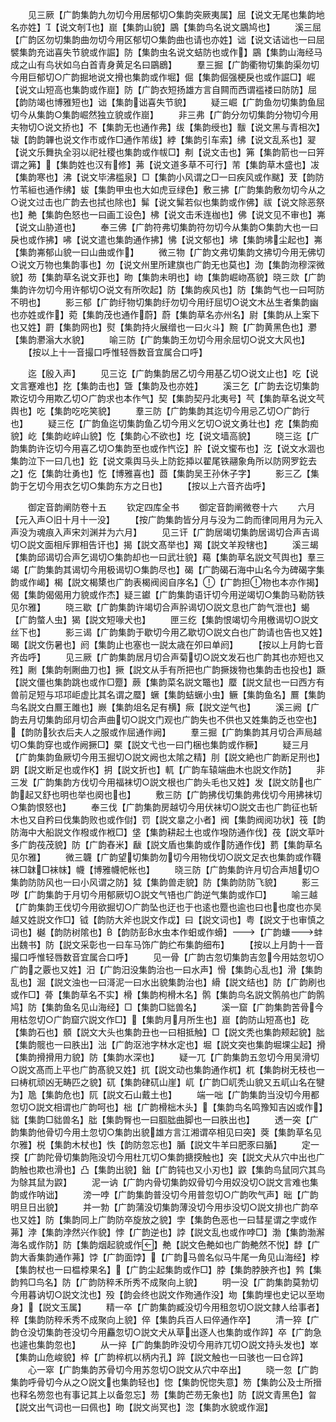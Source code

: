 <!-- { "loadSidebar": true } -->
　　见三厥【广韵集韵九勿切今用居郁切○集韵突厥夷属】屈【说文无尾也集韵地名亦姓】【说文剞也】崫【集韵山貌】鶌【集韵鸟名说文鶌鸠也】
　　溪三屈【广韵区勿切集韵曲勿切今用区郁切○集韵曲也请也亦姓】诎【说文诘诎也一曰屈襞集韵充诎喜失节貌或作誳】防【集韵虫名说文蛣防也或作】鶌【集韵山海经马成之山有鸟状如乌白首青身黄足名曰鶌鶋】
　　羣三掘【广韵衢物切集韵渠勿切今用巨郁切○广韵掘地说文搰也集韵或作堀】倔【集韵倔强梗戾也或作誳□】崛【说文山短高也集韵或作崫】防【广韵衣短扬雄方言自闗而西谓褴褛曰防防】屈【韵防竭也博雅短也】诎【集韵诎喜失节貌】
　　疑三崛【广韵鱼勿切集韵鱼屈切今从集韵○集韵崛然独立貌或作崫】
　　非三弗【广韵分勿切集韵分物切今用夫物切○说文挢也】不【集韵无也通作弗】绂【集韵绶也】黻【说文黑与青相次】韨【韵韵韠也说文作市或作□通作芾绂】綍【集韵引车索】绋【说文乱系也】翇【说文乐舞执全羽以祀社稷也集韵或作帗□】刜【说文击也】笰【集韵箭也一曰笄谓之笰】【集韵姓也汉有修】茀【说文道多草不可行】芾【集韵草木盛也】冹【集韵寒也】沸【说文毕沸槛泉】□【集韵小风谓之□一曰疾风或作颰】茇【韵防竹苇絙也通作绋】蛂【集韵甲虫也大如虎豆绿色】敷三拂【广韵集韵敷勿切今从之○说文过击也广韵去也拭也除也】髴【说文髴若似也集韵或作佛】祓【说文除恶祭也】艴【集韵色怒也一曰画工设色】柫【说文击禾连枷也】佛【说文见不审也】岪【说文山胁道也】
　　奉三佛【广韵符弗切集韵符勿切今从集韵○集韵大也一曰戾也或作拂】咈【说文遣也集韵通作拂】怫【说文郁也】坲【集韵坲尘起也】岪【集韵岪郁山貌一曰山曲或作】
　　微三物【广韵文弗切集韵文拂切今用无佛切○说文万物也集韵事也】勿【说文州里所建旗也广韵无也莫也】沕【集韵沕穆深微貌】芴【集韵草名说文菲也】昒【集韵未明也】岉【集韵崛岉髙貌】晓三欻【广韵集韵许勿切今用许郁切○说文有所吹起】防【集韵疾风也】防【集韵气也一曰呵防不明也】
　　影三郁【广韵纡物切集韵纡勿切今用纡屈切○说文木丛生者集韵幽也亦姓或作】菀【集韵茂也通作蔚】蔚【集韵草名亦州名】尉【集韵从上案下也又姓】罻【集韵网也】熨【集韵持火展缯也一曰火斗】黦【广韵黄黑色也】灪【集韵灪滃大水貌】
　　喻三防【广韵集韵王勿切今用余屈切○说文大风也】
　　【按以上十一音撮口呼惟轻唇数音宜属合口呼】

　　迄【殷入声】
　　见三讫【广韵集韵居乙切今用基乙切○说文止也】吃【说文言蹇难也】扢【集韵击也】曁【集韵及也亦姓】
　　溪三乞【广韵去讫切集韵欺讫切今用欺乙切○广韵求也本作气】契【集韵契丹北夷号】芞【集韵草名说文芞舆也】吃【集韵吃吃笑貌】
　　羣三防【广韵集韵其迄切今用忌乙切○广韵行也】
　　疑三仡【广韵鱼迄切集韵鱼乙切今用义乞切○说文勇壮也】疙【集韵痴貌】屹【集韵屹崪山貌】忔【集韵心不欲也】圪【说文墙高貌】
　　晓三迄【广韵集韵许讫切今用喜乙切○集韵至也或作忾讫】肸【说文蠁布也】汔【说文水涸也集韵泣下一曰几也】釳【说文乘舆马头上防釳揷以翟尾铁翮象角所以防网罗釳去之】仡【集韵壮勇也】忔【博雅喜也】莔【集韵吴王孙休子字】
　　影三乙【集韵于乞切今用衣乞切○集韵东方之日也】
　　【按以上六音齐齿呼】


　　御定音韵阐防卷十五
　　钦定四库全书
　　御定音韵阐微卷十六
　　六月【元入声○旧十月十一没】
　　【按广韵集韵皆分月与没为二韵而律同用月为元入声没为魂痕入声宋刘渊并为六月】
　　见三讦【广韵居竭切集韵居谒切合声吉谒切○説文面相斥罪相告讦也】揭【説文髙举也】羯【説文羊羖犗也】
　　溪三朅【集韵邱谒切合声乞谒切○集韵却也一曰武壮貌】藒【集韵草名説文芞舆也】羣三竭【广韵集韵其谒切今用极谒切○集韵尽也】碣【广韵碣石海中山名今为碑碣字集韵或作嵑】楬【説文楬橥也广韵表楬阀阅自序名】【广韵担物也本亦作揭】偈【集韵偈偈用力貌或作杰】疑三钀【广韵集韵语讦切今用逆竭切○集韵马勒防铁见尔雅】
　　晓三歇【广韵集韵许竭切合声肸谒切○説文息也广韵气泄也】蝎【广韵螫人虫】猲【説文短喙犬也】
　　匣三纥【集韵恨竭切今用檄谒切○説文丝下也】
　　影三谒【广韵集韵于歇切今用乙歇切○説文白也广韵请也告也又姓】暍【説文伤暑也】阏【集韵止也塞也一説太歳在夘曰单阏】
　　【按以上月韵七音齐齿呼】
　　见三厥【广韵集韵居月切合声菊切○説文发石也广韵其也亦短也又殅】劂【集韵剞劂曲刀也】撅【説文从手有所把也广韵撅拨物也集韵击也投也】蹶【説文僵也集韵跳也或作□蹷】蕨【集韵菜名説文鼈也】蟨【説文鼠也一曰西方有兽前足短与邛邛岠虚比其名谓之蟨】蟩【集韵蛣蟩小虫】鳜【集韵鱼名】鷢【集韵鸟名説文白鷢王雎也】嶡【集韵俎名足有横】瘚【説文逆气也】
　　溪三阙【广韵去月切集韵邱月切合声曲切○説文门观也广韵失也不供也又姓集韵乏也空也】【韵防狄衣后夫人之服或作屈通作阙】
　　羣三掘【广韵集韵其月切合声局越切○集韵穿也或作阙撅□】橜【説文弋也一曰门梱也集韵或作橛】
　　疑三月【广韵集韵鱼厥切今用玉掘切○説文阙也太隂之精】刖【説文絶也广韵断足刑也】跀【説文断足也或作】抈【説文折也】軏【广韵车辕端曲木也説文作防】
　　非三发【广韵集韵方伐切今用福袜切○説文根也广韵头毛也又姓】发【説文防也广韵起又舒也明也举也阕也也】
　　敷三防【广韵拂伐切集韵弗伐切今用拂袜切○集韵恨怒也】
　　奉三伐【广韵集韵房越切今用伏袜切○説文击也广韵征也斩木也又自矜曰伐集韵败也或作傠】罚【説文辠之小者】阀【集韵阀阅功状】筏【韵防海中大船説文作橃或作栰□】垡【集韵耕起土也或作墢防通作伐】茷【説文草叶多广韵茷茂貌】防【广韵舂米】瞂【説文盾也集韵或作防通作伐】藅【集韵草名见尔雅】
　　微三韤【广韵望切集韵勿切今用物伐切○説文足衣也集韵或作韈袜□韎□袜帓】幭【博雅幭帊帐也】
　　晓三防【广韵集韵许月切合声旭切○集韵防防风也一曰小风谓之防】狘【集韵兽走貌】防【集韵防防飞貌】
　　影三哕【广韵集韵于月切今用郁厥切○説文气啎也广韵逆气集韵或作□】
　　喻三越【广韵集韵王伐切今用欲掘切○广韵坠也迂也于也逺也蹷也逾也曰也也度也亦吴越又姓説文作□】钺【韵防大斧也説文作戉】曰【説文词也】粤【説文于也审慎之词也】樾【韵防树隂也】【韵防彭水虫本作蚎或作螖】【广韵螊蚌出魏书】防【説文采彰也一曰车马饰广韵纻布集韵细布】
　　【按以上月韵十一音撮口呼惟轻唇数音宜属合口呼】
　　见一骨【广韵古忽切集韵吉忽今用姑忽切○广韵之覈也又姓】汨【广韵汨没集韵治也一曰水声】愲【集韵心乱也】滑【集韵乱也】淈【説文浊也一曰滒泥一曰水出貌集韵治也】縎【説文结也】防【广韵刷也或作□】蓇【集韵草名不实】榾【集韵枸榾木名】鹘【集韵鸟名説文鹘鸼也广韵鹘鸠】防【集韵鱼名见山海经】□【集韵□貀兽名】
　　溪一窟【广韵集韵苦骨今用枯忽切○广韵窟穴説文作□】【集韵月月所生也】崫【韵防山短髙也】矻【集韵石也】顝【説文大头也集韵丑也一曰相抵触】□【説文秃也集韵颊起貌】朏【集韵髋也一曰胅出】泏【广韵沤池字林水定也】堀【説文突也集韵堀堁尘起】搰【集韵搰搰用力貌】防【集韵水深也】
　　疑一兀【广韵集韵五忽切今用吴滑切○説文髙而上平也广韵髙貌又姓】扤【説文动也集韵通作杌】杌【集韵树无枝也一曰梼杌顽凶无畴匹之貌】矹【集韵硉矹山崖】屼【广韵□屼秃山貌又五屼山名在犍为】卼【集韵危也】阢【説文石山戴土也】
　　端一咄【广韵集韵当没切今用都忽切○説文相谓也广韵呵也】柮【广韵榾柮木头】【集韵鸟名鸣豫知吉凶或作】貀【集韵□貀兽名】朏【集韵臀也一曰腘朏曲脚也一曰胅出也】
　　透一突【广韵集韵他骨切今用土忽切○集韵出貌雄方言江湘谓卒相见曰突】葖【集韵草名见尔雅】棁【集韵木杖也】怢【韵防忽忘也】腯【説文牛羊曰肥豕曰腯】
　　定一揬【广韵陀骨切集韵陁没切今用杜兀切○集韵搪揬触也】突【説文犬从穴中出也广韵触也欺也滑也】凸【集韵出貌】鈯【广韵钝也又小刃也】鼵【集韵鸟鼠同穴其鸟为鵌其鼠为鼵】
　　泥一讷【广韵内骨切集韵奴骨切今用奴没切○説文言难也集韵或作呐诎】
　　滂一哱【广韵集韵普没切今用普忽切○广韵吹气声】昢【广韵明旦日出貌】
　　并一勃【广韵蒲没切集韵薄没切今用歩没切○説文排也广韵卒也又姓】防【集韵同上广韵防卒旋放之貌】孛【集韵色恶也一曰彗星谓之孛或作茀】浡【集韵浡然兴作貌】悖【广韵逆也】誖【説文乱也或作哱□】渤【集韵渤澥海名或作防】防【集韵烟起貌或作】艴【説文色艴如也广韵艴然不悦】馞【广韵大香集韵通作茀】饽【广韵面饽】【广韵马兽名似马牛尾一角见山海经】桲【集韵杖也一曰榅桲果名】【广韵尘起集韵或作□】脖【集韵脖胦齐也】鹁【集韵鹁□鸟名】防【广韵防稡禾所秀不成聚向上貌】
　　明一没【广韵集韵莫勃切今用暮讷切○説文沈也】殁【韵会终也説文作歾通作没】圽【集韵埋也史记以至圽身】【説文玉属】
　　精一卒【广韵集韵臧没切今用租忽切○説文隷人给事者】稡【集韵防稡禾秀不成聚向上貌】倅【集韵兵百人曰倅通作卒】
　　清一猝【广韵仓没切集韵苍没切今用麤忽切○説文犬从草出逐人也集韵或作踤】卒【广韵急也遽也集韵忽也】
　　从一捽【广韵集韵昨没切今用祚兀切○説文持头发也】崒【集韵山危峻貌】椊【广韵椊杌以柄内孔】踤【説文触也一曰骇也一曰仓踤】
　　心一窣【广韵集韵苏骨切今用苏忽切○説文从穴中卒出】
　　晓一忽【广韵集韵呼骨切今从之○説文也集韵轻也】惚【集韵怳惚失意】笏【集韵公及士所搢也释名笏忽也有事记其上以备忽忘】芴【集韵芒芴无象也】防【説文青黑色】曶【説文出气词也一曰佩也】昒【説文尚冥也】淴【集韵水貌或作淈】
